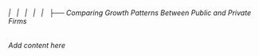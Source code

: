 ###### |   |   |   |   |   ├── Comparing Growth Patterns Between Public and Private Firms

*Add content here*